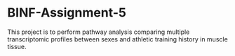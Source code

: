 # BINF-Assignment-5
This project is to perform pathway analysis comparing multiple transcriptomic profiles between sexes and athletic training history in muscle tissue.
